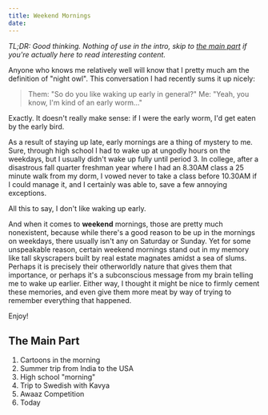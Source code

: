 ```yaml
---
title: Weekend Mornings
date:
---
```


_TL;DR: Good thinking. Nothing of use in the intro, skip to [the main part](#the-main-part) if you're actually here to read interesting content._

Anyone who knows me relatively well will know that I pretty much am the definition of "night owl". This conversation I had recently sums it up nicely:

> Them: "So do you like waking up early in general?"
> Me: "Yeah, you know, I'm kind of an early worm..."

Exactly. It doesn't really make sense: if I were the early worm, I'd get eaten by the early bird.

As a result of staying up late, early mornings are a thing of mystery to me. Sure, through high school I had to wake up at ungodly hours on the weekdays, but I usually didn't wake up fully until period 3. In college, after a disastrous fall quarter freshman year where I had an 8.30AM class a 25 minute walk from my dorm, I vowed never to take a class before 10.30AM if I could manage it, and I certainly was able to, save a few annoying exceptions.

All this to say, I don't like waking up early.

And when it comes to **weekend** mornings, those are pretty much nonexistent, because while there's a good reason to be up in the mornings on weekdays, there usually isn't any on Saturday or Sunday. Yet for some unspeakable reason, certain weekend mornings stand out in my memory like tall skyscrapers built by real estate magnates amidst a sea of slums. Perhaps it is precisely their otherworldly nature that gives them that importance, or perhaps it's a subconscious message from my brain telling me to wake up earlier. Either way, I thought it might be nice to firmly cement these memories, and even give them more meat by way of trying to remember everything that happened.

Enjoy!

## The Main Part

1. Cartoons in the morning
2. Summer trip from India to the USA
3. High school "morning"
4. Trip to Swedish with Kavya
5. Awaaz Competition
6. Today
